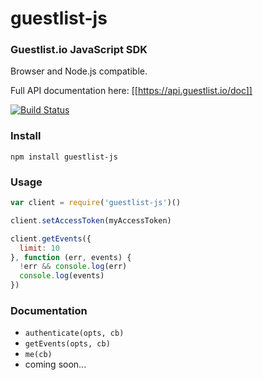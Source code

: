 # guestlist-js

### Guestlist.io JavaScript SDK

Browser and Node.js compatible.

Full API documentation here: [[https://api.guestlist.io/doc]]

[![Build Status](https://travis-ci.org/guestlistio/guestlist-js.svg?branch=master)](https://travis-ci.org/guestlistio/guestlist-js)

### Install

```
npm install guestlist-js
```

### Usage

```js
var client = require('guestlist-js')()

client.setAccessToken(myAccessToken)

client.getEvents({
  limit: 10
}, function (err, events) {
  !err && console.log(err)
  console.log(events)
})
```

### Documentation

- `authenticate(opts, cb)`
- `getEvents(opts, cb)`
- `me(cb)`
- coming soon...
